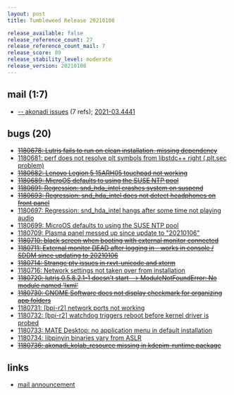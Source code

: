 ```yaml
---
layout: post
title: Tumbleweed Release 20210108

release_available: false
release_reference_count: 27
release_reference_count_mail: 7
release_score: 89
release_stability_level: moderate
release_version: 20210108
---
```


## mail (1:7)

- [-- akonadi issues](https://github.com/boombatower/tumbleweed-review/issues/10) (7 refs); [2021-03.4441](https://github.com/boombatower/tumbleweed-review/issues/10)

## bugs (20)

<!--more-->

- ~~[1180678: Lutris fails to run on clean installation, missing dependency](https://bugzilla.opensuse.org/show_bug.cgi?id=1180678)~~
- [1180681: perf does not resolve plt symbols from libstdc++ right (.plt.sec problem)](https://bugzilla.opensuse.org/show_bug.cgi?id=1180681)
- ~~[1180682: Lenovo Legion 5 15ARH05 touchpad not working](https://bugzilla.opensuse.org/show_bug.cgi?id=1180682)~~
- ~~[1180689: MicroOS defaults to using the SUSE NTP pool](https://bugzilla.opensuse.org/show_bug.cgi?id=1180689)~~
- ~~[1180691: Regression: snd_hda_intel crashes system on suspend](https://bugzilla.opensuse.org/show_bug.cgi?id=1180691)~~
- ~~[1180693: Regression: snd_hda_intel does not detect headphones on front panel](https://bugzilla.opensuse.org/show_bug.cgi?id=1180693)~~
- [1180697: Regression: snd_hda_intel hangs after some time not playing audio](https://bugzilla.opensuse.org/show_bug.cgi?id=1180697)
- [1180699: MicroOS defaults to using the SUSE NTP pool](https://bugzilla.opensuse.org/show_bug.cgi?id=1180699)
- [1180709: Plasma panel messed up since update to "20210106"](https://bugzilla.opensuse.org/show_bug.cgi?id=1180709)
- ~~[1180710: black screen when booting with external monitor connected](https://bugzilla.opensuse.org/show_bug.cgi?id=1180710)~~
- ~~[1180711: External monitor DEAD after logging in - works in console / SDDM since updating to 20210106](https://bugzilla.opensuse.org/show_bug.cgi?id=1180711)~~
- ~~[1180714: Strange pty issues in rxvt-unicode and xterm](https://bugzilla.opensuse.org/show_bug.cgi?id=1180714)~~
- [1180716: Network settings not taken over from installation](https://bugzilla.opensuse.org/show_bug.cgi?id=1180716)
- ~~[1180720: lutris 0.5.8.2.1-1 doesn't start --> ModuleNotFoundError: No module named 'lxml'](https://bugzilla.opensuse.org/show_bug.cgi?id=1180720)~~
- ~~[1180730: GNOME Software does not display checkmark for organizing app folders](https://bugzilla.opensuse.org/show_bug.cgi?id=1180730)~~
- [1180731: \[bpi-r2\] network ports not working](https://bugzilla.opensuse.org/show_bug.cgi?id=1180731)
- [1180732: \[bpi-r2\] watchdog triggers reboot before kernel driver is probed](https://bugzilla.opensuse.org/show_bug.cgi?id=1180732)
- [1180733: MATE Desktop: no application menu in default installation](https://bugzilla.opensuse.org/show_bug.cgi?id=1180733)
- [1180734: libpinyin binaries vary from ASLR](https://bugzilla.opensuse.org/show_bug.cgi?id=1180734)
- ~~[1180736: akonadi_kolab_resource missing in kdepim-runtime package](https://bugzilla.opensuse.org/show_bug.cgi?id=1180736)~~



## links

- [mail announcement](https://github.com/boombatower/tumbleweed-review/issues/10)
